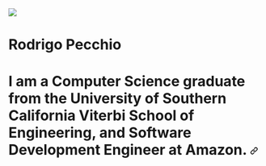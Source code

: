 <img src="https://viterbiundergrad.usc.edu/wp-content/uploads/2017/01/USC-logo.jpg" style="max-width:50%;">
<h1>Rodrigo Pecchio<h1>
  <body>
    I am a Computer Science graduate from the University of Southern California Viterbi School of Engineering,
    and Software Development Engineer at Amazon.
  </body>
<!--   <h2>Technologies:</h2> -->
 <a id="user-content-modern" class="anchor" aria-hidden="true" href="#modern"><svg class="octicon octicon-link" viewBox="0 0 16 16" version="1.1" width="16" height="16" aria-hidden="true"><path fill-rule="evenodd" d="M7.775 3.275a.75.75 0 001.06 1.06l1.25-1.25a2 2 0 112.83 2.83l-2.5 2.5a2 2 0 01-2.83 0 .75.75 0 00-1.06 1.06 3.5 3.5 0 004.95 0l2.5-2.5a3.5 3.5 0 00-4.95-4.95l-1.25 1.25zm-4.69 9.64a2 2 0 010-2.83l2.5-2.5a2 2 0 012.83 0 .75.75 0 001.06-1.06 3.5 3.5 0 00-4.95 0l-2.5 2.5a3.5 3.5 0 004.95 4.95l1.25-1.25a.75.75 0 00-1.06-1.06l-1.25 1.25a2 2 0 01-2.83 0z"></path></svg></a>
    <p>
<!--       <img src="https://raw.githubusercontent.com/boyuanx/boyuanx/ae7271248dd068828acbd38e69048927204f0121/cplusplus-original.svg" height="50" style="max-width:100%;">
      <img src="https://raw.githubusercontent.com/boyuanx/boyuanx/ae7271248dd068828acbd38e69048927204f0121/java-original.svg"     height="50" style="max-width:100%;">
      <img src="https://raw.githubusercontent.com/boyuanx/boyuanx/ae7271248dd068828acbd38e69048927204f0121/mysql-original.svg" height="50" style="max-width:100%;">
      <img src="https://github.com/boyuanx/boyuanx/raw/master/Tomcat.png?raw=true" height="50" style="max-width:100%;">
      <img src="https://raw.githubusercontent.com/boyuanx/boyuanx/ae7271248dd068828acbd38e69048927204f0121/javascript-original.svg" height="50" style="max-width:100%;">
      <img src="https://raw.githubusercontent.com/boyuanx/boyuanx/ae7271248dd068828acbd38e69048927204f0121/react-original.svg" height="50" style="max-width:100%;">
      <img src="https://raw.githubusercontent.com/boyuanx/boyuanx/ae7271248dd068828acbd38e69048927204f0121/html5-original.svg" height="50" style="max-width:100%;">       -->
    </p>

<!--
**RodrigoPecchio/RodrigoPecchio** is a ✨ _special_ ✨ repository because its `README.md` (this file) appears on your GitHub profile.

Here are some ideas to get you started:

- 🔭 I’m currently working on ...
- 🌱 I’m currently learning ...
- 👯 I’m looking to collaborate on ...
- 🤔 I’m looking for help with ...
- 💬 Ask me about ...
- 📫 How to reach me: ...
- 😄 Pronouns: ...
- ⚡ Fun fact: ...
-->
